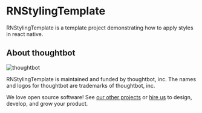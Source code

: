 # RNStylingTemplate

RNStylingTemplate is a template project demonstrating how to apply styles in
react native.

About thoughtbot
----------------

![thoughtbot](https://presskit.thoughtbot.com/images/thoughtbot-logo-for-readmes.svg)

RNStylingTemplate is maintained and funded by thoughtbot, inc.
The names and logos for thoughtbot are trademarks of thoughtbot, inc.

We love open source software!
See [our other projects][community] or
[hire us][hire] to design, develop, and grow your product.

[community]: https://thoughtbot.com/community?utm_source=github
[hire]: https://thoughtbot.com/hire-us?utm_source=github
